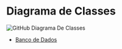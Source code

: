 # Diagrama de Classes

![GitHub Diagrama De Classes](/FotosDTela/DiagramaDeClasses.png)

- [Banco de Dados](http://git-school.github.io/visualizing-git/)
